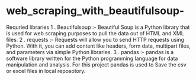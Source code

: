 # web_scraping_with_beautifulsoup-

Requried libraries 
 1 . Beautifulsoup  :- Beautiful Soup is a Python library that is used for web scraping purposes to pull the data out of HTML and XML files. 
 2 . requests :- Requests will allow you to send HTTP requests using Python. With it, you can add content like headers, form data, multipart files, and parameters via simple Python libraries.
 3 . pandas :- pandas is a software library written for the Python programming language for data manipulation and analysis. For this project pandas is used to Save the csv or excel files in local reposotory.
